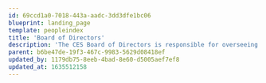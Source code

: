 ```yaml
---
id: 69ccd1a0-7018-443a-aadc-3dd3dfe1bc06
blueprint: landing_page
template: peopleindex
title: 'Board of Directors'
description: 'The CES Board of Directors is responsible for overseeing the affairs of the Cambridge-Ellis School. The board’s responsibilities include: defining and aligning resources with the school’s mission, vision and strategic goals; ensuring CES’s financial sustainability through strategic financial planning and oversight and approval of CES’s budgets and fundraising activities; selecting, supporting, and evaluating the school director.'
parent: b6be47de-19f3-467c-9983-5629d08418ef
updated_by: 1179db75-8eeb-4bad-8e60-d5005aef7ef8
updated_at: 1635512158
---
```


